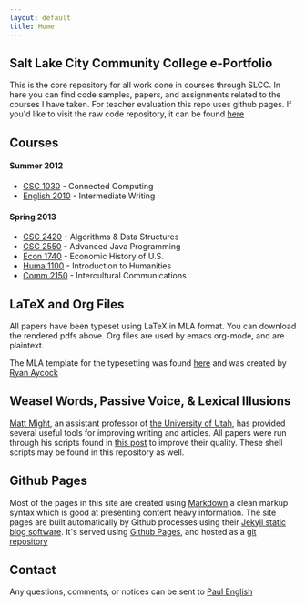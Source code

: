 ```yaml
---
layout: default
title: Home
---
```


## Salt Lake City Community College e-Portfolio

This is the core repository for all work done in courses through SLCC. In here you can find code samples, papers, and assignments related to the courses I have taken. For teacher evaluation this repo uses github pages. If you'd like to visit the raw code repository, it can be found [here](https://github.com/nrub/slcc-eportfolio)

## Courses

#### Summer 2012

* [CSC 1030](su12-cs-1030-002-Su12) - Connected Computing
* [English 2010](su12-engl-2010-Su12-Argyle) - Intermediate Writing

#### Spring 2013

* [CSC 2420](sp13-cs-2420-003-baird) - Algorithms & Data Structures
* [CSC 2550](sp13-cs-2550-001-peeler) - Advanced Java Programming
* [Econ 1740](sp13-econ-1740-005-schumacker) - Economic History of U.S.
* [Huma 1100](sp13-huma-1100-012-bitter) - Introduction to Humanities
* [Comm 2150](sp13-comm-2150-003-mckay) - Intercultural Communications

## LaTeX and Org Files

All papers have been typeset using LaTeX in MLA format. You can download the rendered pdfs above. Org files are used by emacs org-mode, and are plaintext.

The MLA template for the typesetting was found [here](http://www.ctan.org/tex-archive/macros/latex/contrib/mla-paper/) and was created by [Ryan Aycock](http://www.phys.ufl.edu/~aycock/)

## Weasel Words, Passive Voice, & Lexical Illusions

[Matt Might](matt.might.net), an assistant professor of [the University of Utah](http://www.utah.edu), has provided several useful tools for improving writing and articles. All papers were run through his scripts found in [this post](http://matt.might.net/articles/shell-scripts-for-passive-voice-weasel-words-duplicates/) to improve their quality. These shell scripts may be found in this repository as well.

## Github Pages

Most of the pages in this site are created using [Markdown](http://daringfireball.net/projects/markdown/syntax/) a clean markup syntax which is good at presenting content heavy information. The site pages are built automatically by Github processes using their [Jekyll static blog software](https://github.com/mojombo/jekyll/). It's served using [Github Pages](http://pages.github.com/), and hosted as a [git repository](https://github.com/nrub/slcc-eportfolio)

## Contact

Any questions, comments, or notices can be sent to [Paul English](mailto:paul@onfrst.com)
